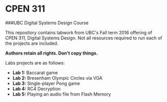 # CPEN 311
###UBC Digital Systems Design Course

This repository contains labwork from UBC's Fall term 2016 offering of CPEN 311, Digital Systems Design.
Not all resources required to run each of the projects are included.

**Authors retain all rights. Don't copy things.**

Labs projects are as follows:
* **Lab 1:** Baccarat game
* **Lab 2:** Bresenham Olympic Circles via VGA
* **Lab 3:** Single-player Pong game
* **Lab 4:** RC4 Decryption
* **Lab 5:** Playing an audio file from Flash Memory
